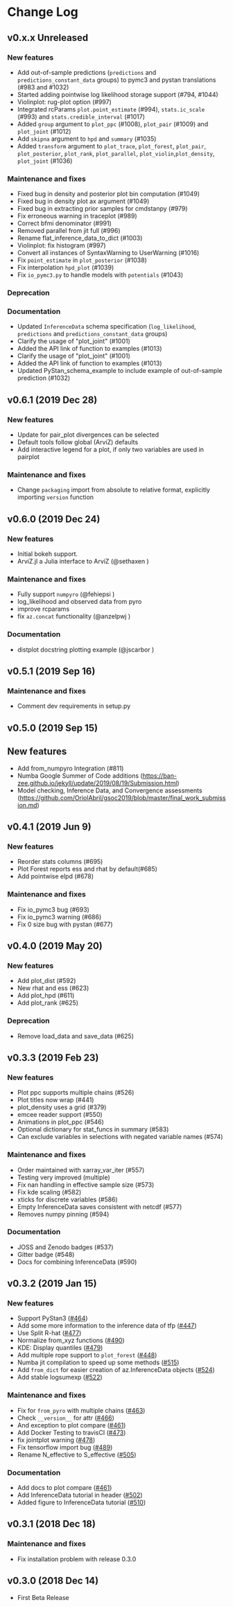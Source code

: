 # Change Log

## v0.x.x Unreleased

### New features
* Add out-of-sample predictions (`predictions` and  `predictions_constant_data` groups) to pymc3 and pystan translations (#983 and #1032)
* Started adding pointwise log likelihood storage support (#794, #1044)
* Violinplot: rug-plot option (#997)
* Integrated rcParams `plot.point_estimate` (#994), `stats.ic_scale` (#993) and `stats.credible_interval` (#1017)
* Added `group` argument to `plot_ppc` (#1008), `plot_pair` (#1009) and `plot_joint` (#1012)
* Add `skipna` argument to `hpd` and `summary` (#1035)
* Added `transform` argument to `plot_trace`, `plot_forest`, `plot_pair`, `plot_posterior`, `plot_rank`, `plot_parallel`,  `plot_violin`,`plot_density`, `plot_joint` (#1036)


### Maintenance and fixes
* Fixed bug in density and posterior plot bin computation (#1049)
* Fixed bug in density plot ax argument (#1049)
* Fixed bug in extracting prior samples for cmdstanpy (#979)
* Fix erroneous warning in traceplot (#989)
* Correct bfmi denominator (#991)
* Removed parallel from jit full (#996)
* Rename flat_inference_data_to_dict (#1003)
* Violinplot: fix histogram (#997)
* Convert all instances of SyntaxWarning to UserWarning (#1016)
* Fix `point_estimate` in `plot_posterior` (#1038)
* Fix interpolation `hpd_plot` (#1039)
* Fix `io_pymc3.py` to handle models with `potentials` (#1043)

### Deprecation

### Documentation
* Updated `InferenceData` schema specification (`log_likelihood`,
  `predictions` and `predictions_constant_data` groups)
*  Clarify the usage of "plot_joint" (#1001)
*  Added the API link of function to examples (#1013)
* Clarify the usage of "plot_joint" (#1001)
* Added the API link of function to examples (#1013)
* Updated PyStan_schema_example to include example of out-of-sample prediction (#1032)


## v0.6.1 (2019 Dec 28)

### New features
* Update for pair_plot divergences can be selected
* Default tools follow global (ArviZ) defaults
* Add interactive legend for a plot, if only two variables are used in pairplot

### Maintenance and fixes
* Change `packaging` import from absolute to relative format, explicitly importing `version` function


## v0.6.0 (2019 Dec 24)

### New features

* Initial bokeh support.
* ArviZ.jl a Julia interface to ArviZ (@sethaxen )

### Maintenance and fixes

* Fully support `numpyro` (@fehiepsi )
* log_likelihood and observed data from pyro
* improve rcparams
* fix `az.concat` functionality (@anzelpwj )

### Documentation
* distplot docstring plotting example (@jscarbor )

## v0.5.1 (2019 Sep 16)

### Maintenance and fixes
* Comment dev requirements in setup.py


## v0.5.0 (2019 Sep 15)

## New features
* Add from_numpyro Integration (#811)
* Numba Google Summer of Code additions (https://ban-zee.github.io/jekyll/update/2019/08/19/Submission.html)
* Model checking, Inference Data, and Convergence assessments (https://github.com/OriolAbril/gsoc2019/blob/master/final_work_submission.md)


## v0.4.1 (2019 Jun 9)

### New features
* Reorder stats columns (#695)
* Plot Forest reports ess and rhat by default(#685)
* Add pointwise elpd (#678)

### Maintenance and fixes
* Fix io_pymc3 bug (#693)
* Fix io_pymc3 warning (#686)
* Fix 0 size bug with pystan (#677)


## v0.4.0 (2019 May 20)

### New features
* Add plot_dist (#592)
* New rhat and ess (#623)
* Add plot_hpd (#611)
* Add plot_rank (#625)

### Deprecation
* Remove load_data and save_data (#625)


## v0.3.3 (2019 Feb 23)

### New features
* Plot ppc supports multiple chains (#526)
* Plot titles now wrap (#441)
* plot_density uses a grid (#379)
* emcee reader support (#550)
* Animations in plot_ppc (#546)
* Optional dictionary for stat_funcs in summary (#583)
* Can exclude variables in selections with negated variable names (#574)

### Maintenance and fixes
* Order maintained with xarray_var_iter (#557)
* Testing very improved (multiple)
* Fix nan handling in effective sample size (#573)
* Fix kde scaling (#582)
* xticks for discrete variables (#586)
* Empty InferenceData saves consistent with netcdf (#577)
* Removes numpy pinning (#594)

### Documentation
* JOSS and Zenodo badges (#537)
* Gitter badge (#548)
* Docs for combining InferenceData (#590)

## v0.3.2 (2019 Jan 15)

### New features

* Support PyStan3 ([#464](https://github.com/arviz-devs/arviz/pull/464))
* Add some more information to the inference data of tfp ([#447](https://github.com/arviz-devs/arviz/pull/447))
* Use Split R-hat ([#477](https://github.com/arviz-devs/arviz/pull/477))
* Normalize from_xyz functions ([#490](https://github.com/arviz-devs/arviz/pull/490))
* KDE: Display quantiles ([#479](https://github.com/arviz-devs/arviz/pull/479))
* Add multiple rope support to `plot_forest` ([#448](https://github.com/arviz-devs/arviz/pull/448))
* Numba jit compilation to speed up some methods ([#515](https://github.com/arviz-devs/arviz/pull/515))
* Add `from_dict` for easier creation of az.InferenceData objects  ([#524](https://github.com/arviz-devs/arviz/pull/524))
* Add stable logsumexp ([#522](https://github.com/arviz-devs/arviz/pull/522))


### Maintenance and fixes

* Fix for `from_pyro` with multiple chains ([#463](https://github.com/arviz-devs/arviz/pull/463))
* Check `__version__` for attr ([#466](https://github.com/arviz-devs/arviz/pull/466))
* And exception to plot compare ([#461](https://github.com/arviz-devs/arviz/pull/461))
* Add Docker Testing to travisCI ([#473](https://github.com/arviz-devs/arviz/pull/473))
* fix jointplot warning ([#478](https://github.com/arviz-devs/arviz/pull/478))
* Fix tensorflow import bug ([#489](https://github.com/arviz-devs/arviz/pull/489))
* Rename N_effective to S_effective ([#505](https://github.com/arviz-devs/arviz/pull/505))


### Documentation

* Add docs to plot compare ([#461](https://github.com/arviz-devs/arviz/pull/461))
* Add InferenceData tutorial in header ([#502](https://github.com/arviz-devs/arviz/pull/502))
* Added figure to InferenceData tutorial ([#510](https://github.com/arviz-devs/arviz/pull/510))


## v0.3.1 (2018 Dec 18)

### Maintenance and fixes
* Fix installation problem with release 0.3.0

## v0.3.0 (2018 Dec 14)

* First Beta Release
